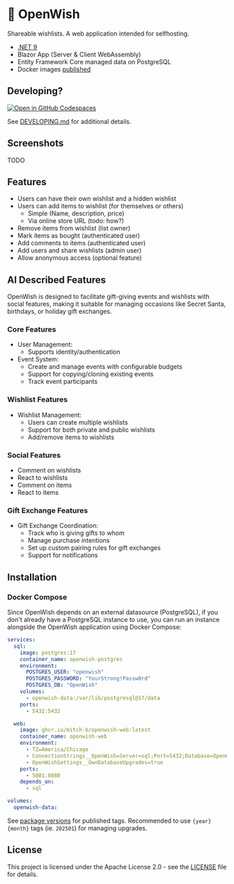 # 📃 OpenWish

Shareable wishlists. A web application intended for selfhosting.

* [.NET 9](https://dot.net/)
* Blazor App (Server & Client WebAssembly)
* Entity Framework Core managed data on PostgreSQL
* Docker images [published](https://github.com/mitch-b/OpenWish/pkgs/container/openwish-web)

## Developing?

[![Open in GitHub Codespaces](https://github.com/codespaces/badge.svg)](https://codespaces.new/mitch-b/OpenWish)

See [DEVELOPING.md](./DEVELOPING.md) for additional details.

## Screenshots

TODO

## Features

* Users can have their own wishlist and a hidden wishlist
* Users can add items to wishlist (for themselves or others)
  * Simple (Name, description, price)
  * Via online store URL (todo: how?)
* Remove items from wishlist (list owner)
* Mark items as bought (authenticated user)
* Add comments to items (authenticated user)
* Add users and share wishlists (admin user)
* Allow anonymous access (optional feature)

## AI Described Features

OpenWish is designed to facilitate gift-giving events and wishlists with social features, making it suitable for managing occasions like Secret Santa, birthdays, or holiday gift exchanges.

### Core Features

* User Management: 
  * Supports identity/authentication
* Event System:
  * Create and manage events with configurable budgets
  * Support for copying/cloning existing events
  * Track event participants

### Wishlist Features

* Wishlist Management:
  * Users can create multiple wishlists
  * Support for both private and public wishlists
  * Add/remove items to wishlists

### Social Features

* Comment on wishlists
* React to wishlists
* Comment on items
* React to items

### Gift Exchange Features

* Gift Exchange Coordination:
  * Track who is giving gifts to whom
  * Manage purchase intentions
  * Set up custom pairing rules for gift exchanges
  * Support for notifications

## Installation

### Docker Compose

Since OpenWish depends on an external datasource (PostgreSQL), if you don't already have a PostgreSQL instance to use, you can run an instance alongside the OpenWish application using Docker Compose:

```yaml
services:
  sql:
    image: postgres:17
    container_name: openwish-postgres
    environment:
      POSTGRES_USER: "openwish"
      POSTGRES_PASSWORD: "YourStrong!Passw0rd"
      POSTGRES_DB: "OpenWish"
    volumes:
      - openwish-data:/var/lib/postgresql@17/data
    ports:
      - 5432:5432

  web:
    image: ghcr.io/mitch-b/openwish-web:latest
    container_name: openwish-web
    environment:
      - TZ=America/Chicago
      - ConnectionStrings__OpenWish=Server=sql;Port=5432;Database=OpenWish;User Id=openwish;Password=YourStrong!Passw0rd;
      - OpenWishSettings__OwnDatabaseUpgrades=true
    ports:
      - 5001:8080
    depends_on:
      - sql

volumes:
  openwish-data:
```

See [package versions](https://github.com/mitch-b/OpenWish/pkgs/container/openwish-web/versions) for published tags. Recommended to use `{year}{month}` tags (ie. `202501`) for managing upgrades.

## License

This project is licensed under the Apache License 2.0 - see the [LICENSE](LICENSE) file for details.
